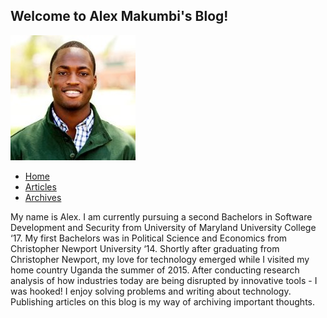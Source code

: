 ## Welcome to Alex Makumbi's Blog!

![Image](assets/img/Makumbi.jpg)

- [Home](https://makumbi.github.io/output/index.html)
- [Articles](https://makumbi.github.io/output/about.html)
- [Archives](https://makumbi.github.io/output/archive.html)

My name is Alex. I am currently pursuing a second Bachelors in Software Development and Security from University of Maryland University College ‘17. My first Bachelors was in Political Science and Economics from Christopher Newport University ‘14. Shortly after graduating from Christopher Newport, my love for technology emerged while I visited my home country Uganda the summer of 2015. After conducting research analysis of how industries today are being disrupted by innovative tools - I was hooked! I enjoy solving problems and writing about technology. Publishing articles on this blog is my way of archiving important thoughts.







